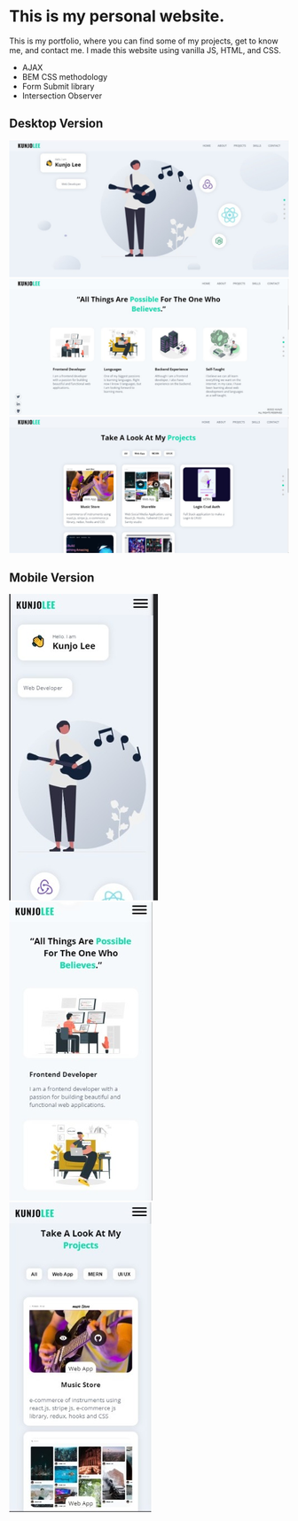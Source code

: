 # This is my personal website.

This is my portfolio, where you can find some of my projects, get to know me, and contact me.
I made this website using vanilla JS, HTML, and CSS.
- AJAX
- BEM CSS methodology
- Form Submit library
- Intersection Observer

## Desktop Version

![image1](img/desk1.jpg)
![image2](img/desk2.jpg)
![image3](img/desk3.jpg)

## Mobile Version

![img1](img/mobile1.jpg)
![img2](img/mobile2.jpg)
![img3](img/mobile3.jpg)
